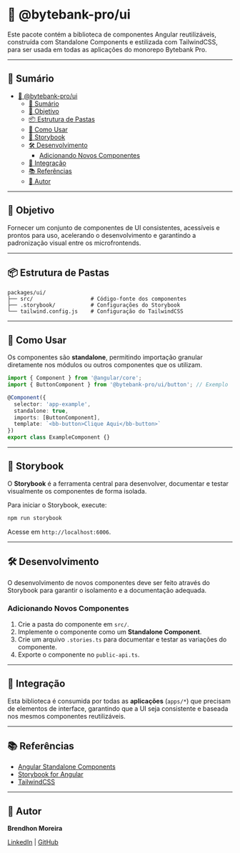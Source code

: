 # 🧩 @bytebank-pro/ui

Este pacote contém a biblioteca de componentes Angular reutilizáveis, construída com Standalone Components e estilizada com TailwindCSS, para ser usada em todas as aplicações do monorepo Bytebank Pro.

---

## 📝 Sumário

- [🧩 @bytebank-pro/ui](#-bytebank-proui)
  - [📝 Sumário](#-sumário)
  - [🎯 Objetivo](#-objetivo)
  - [📦 Estrutura de Pastas](#-estrutura-de-pastas)
  - [🚀 Como Usar](#-como-usar)
  - [📖 Storybook](#-storybook)
  - [🛠️ Desenvolvimento](#️-desenvolvimento)
    - [Adicionando Novos Componentes](#adicionando-novos-componentes)
  - [🔗 Integração](#-integração)
  - [📚 Referências](#-referências)
  - [👥 Autor](#-autor)

---

## 🎯 Objetivo

Fornecer um conjunto de componentes de UI consistentes, acessíveis e prontos para uso, acelerando o desenvolvimento e garantindo a padronização visual entre os microfrontends.

---

## 📦 Estrutura de Pastas

```
packages/ui/
├── src/                  # Código-fonte dos componentes
├── .storybook/           # Configurações do Storybook
└── tailwind.config.js    # Configuração do TailwindCSS
```

---

## 🚀 Como Usar

Os componentes são **standalone**, permitindo importação granular diretamente nos módulos ou outros componentes que os utilizam.

```typescript
import { Component } from '@angular/core';
import { ButtonComponent } from '@bytebank-pro/ui/button'; // Exemplo

@Component({
  selector: 'app-example',
  standalone: true,
  imports: [ButtonComponent],
  template: `<bb-button>Clique Aqui</bb-button>`
})
export class ExampleComponent {}
```

---

## 📖 Storybook

O **Storybook** é a ferramenta central para desenvolver, documentar e testar visualmente os componentes de forma isolada.

Para iniciar o Storybook, execute:

```bash
npm run storybook
```

Acesse em `http://localhost:6006`.

---

## 🛠️ Desenvolvimento

O desenvolvimento de novos componentes deve ser feito através do Storybook para garantir o isolamento e a documentação adequada.

### Adicionando Novos Componentes

1.  Crie a pasta do componente em `src/`.
2.  Implemente o componente como um **Standalone Component**.
3.  Crie um arquivo `.stories.ts` para documentar e testar as variações do componente.
4.  Exporte o componente no `public-api.ts`.

---

## 🔗 Integração

Esta biblioteca é consumida por todas as **aplicações** (`apps/*`) que precisam de elementos de interface, garantindo que a UI seja consistente e baseada nos mesmos componentes reutilizáveis.

---

## 📚 Referências

- [Angular Standalone Components](https://angular.dev/guide/components/importing)
- [Storybook for Angular](https://storybook.js.org/docs/angular/get-started/introduction)
- [TailwindCSS](https://tailwindcss.com/)

---

## 👥 Autor

**Brendhon Moreira**

[LinkedIn](https://www.linkedin.com/in/brendhon-moreira) | [GitHub](https://github.com/Brendhon)